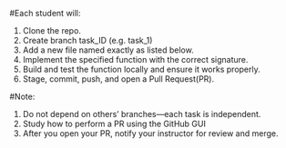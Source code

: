 #Each student will:
1.	Clone the repo.
2.	Create branch task_ID (e.g. task_1)
3.	Add a new file named exactly as listed below.
4.	Implement the specified function with the correct signature.
5.	Build and test the function locally and ensure it works properly.
6.	Stage, commit, push, and open a Pull Request(PR).

#Note: 
1.	Do not depend on others’ branches—each task is independent. 
2.	Study how to perform a PR using the GitHub GUI
3.	After you open your PR, notify your instructor for review and merge.
